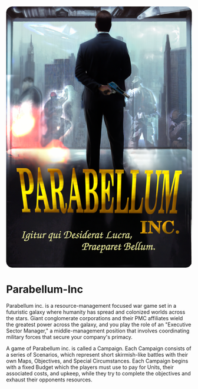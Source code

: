 ![Parabellum Splash Page](ImageAssets/PBCoverCardBack.png "Parabellum Inc.")

# Parabellum-Inc
Parabellum inc. is a resource-management focused war game set in a futuristic galaxy where humanity has spread and colonized worlds across the stars. Giant conglomerate corporations and their PMC affiliates wield the greatest power across the galaxy, and you play the role of an "Executive Sector Manager," a middle-management position that involves coordinating military forces that secure your company's primacy.

A game of Parabellum inc. is called a Campaign. Each Campaign consists of a series of Scenarios, which represent short skirmish-like battles with their own Maps, Objectives, and Special Circumstances. Each Campaign begins with a fixed Budget which the players must use to pay for Units, their associated costs, and upkeep, while they try to complete the objectives and exhaust their opponents resources.

